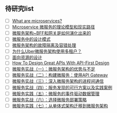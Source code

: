 ## 待研究list
- [ ] [What are microservices?](https://microservices.io/index.html)
- [ ] [Microservice 微服务的理论模型和现实路径](https://blog.csdn.net/mindfloating/article/details/51221780)
- [ ] [微服务架构~BFF和网关是如何演化出来的](https://www.cnblogs.com/dadadechengzi/p/9373069.html)
- [ ] [微服务中的设计模式](https://www.cnblogs.com/viaiu/archive/2018/11/24/10011376.html)
- [ ] [微服务架构的故障隔离及容错处理](https://www.cnblogs.com/lfs2640666960/p/9543096.html)
- [ ] [为什么Uber微服务架构使用多租户？](https://mp.weixin.qq.com/s/L6OKJK1ev1FyVDu03CQ0OA)
- [ ] [面向资源的设计](https://www.bookstack.cn/read/API-design-guide/API-design-guide-02-面向资源的设计.md)
- [ ] [How To Design Great APIs With API-First Design](https://www.programmableweb.com/news/how-to-design-great-apis-api-first-design-and-raml/how-to/2015/07/10)
- [ ] [微服务实战（一）：微服务架构的优势与不足](http://www.dockone.io/article/394)
- [ ] [微服务实战（二）：构建微服务：使用API Gateway](https://www.jianshu.com/p/3c7a0e81451a)
- [ ] [微服务实战（三）：深入微服务架构的进程间通信](https://www.jianshu.com/p/6e539caf662d)
- [ ] [微服务实战（四）：服务发现的可行方案以及实践案例](https://my.oschina.net/CraneHe/blog/703173)
- [ ] [微服务实践（五）：微服务的事件驱动数据管理](https://my.oschina.net/CraneHe/blog/703169)
- [ ] [微服务实战（六）：选择微服务部署策略](https://my.oschina.net/CraneHe/blog/703163)
- [ ] [微服务实践（七）：从单体式架构迁移到微服务架构](https://my.oschina.net/CraneHe/blog/703160)
